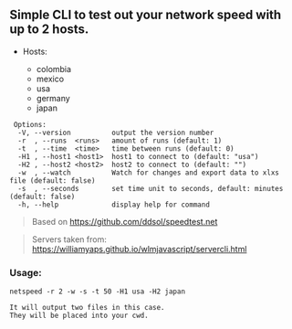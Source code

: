 ## Simple CLI to test out your network speed with up to 2 hosts.

- Hosts:

  - colombia
  - mexico
  - usa
  - germany
  - japan

```shell
 Options:
  -V, --version          output the version number
  -r  , --runs  <runs>   amount of runs (default: 1)
  -t  , --time  <time>   time between runs (default: 0)
  -H1 , --host1 <host1>  host1 to connect to (default: "usa")
  -H2 , --host2 <host2>  host2 to connect to (default: "")
  -w  , --watch          Watch for changes and export data to xlxs file (default: false)
  -s  , --seconds        set time unit to seconds, default: minutes (default: false)
  -h, --help             display help for command
```

> Based on https://github.com/ddsol/speedtest.net

> Servers taken from: https://williamyaps.github.io/wlmjavascript/servercli.html

### Usage:

```shell
netspeed -r 2 -w -s -t 50 -H1 usa -H2 japan
```

    It will output two files in this case.
    They will be placed into your cwd.
